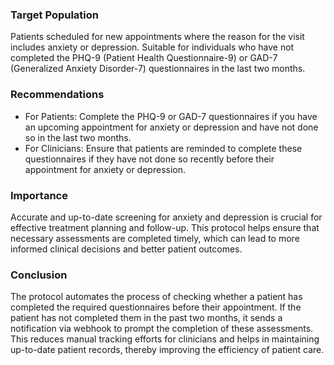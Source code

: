 ### Target Population
Patients scheduled for new appointments where the reason for the visit includes anxiety or depression. Suitable for individuals who have not completed the PHQ-9 (Patient Health Questionnaire-9) or GAD-7 (Generalized Anxiety Disorder-7) questionnaires in the last two months.
### Recommendations
- For Patients: Complete the PHQ-9 or GAD-7 questionnaires if you have an upcoming appointment for anxiety or depression and have not done so in the last two months.
- For Clinicians: Ensure that patients are reminded to complete these questionnaires if they have not done so recently before their appointment for anxiety or depression.
### Importance
Accurate and up-to-date screening for anxiety and depression is crucial for effective treatment planning and follow-up. This protocol helps ensure that necessary assessments are completed timely, which can lead to more informed clinical decisions and better patient outcomes.
### Conclusion
The protocol automates the process of checking whether a patient has completed the required questionnaires before their appointment. If the patient has not completed them in the past two months, it sends a notification via webhook to prompt the completion of these assessments. This reduces manual tracking efforts for clinicians and helps in maintaining up-to-date patient records, thereby improving the efficiency of patient care.
